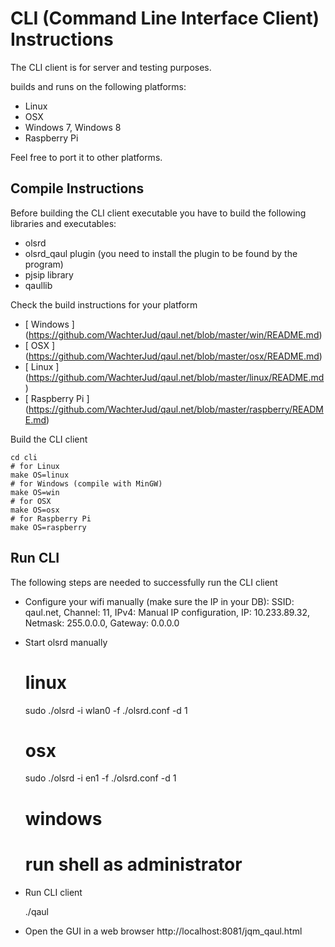 CLI (Command Line Interface Client) Instructions
================================================

The CLI client is for server and testing purposes.

builds and runs on the following platforms:
* Linux
* OSX
* Windows 7, Windows 8
* Raspberry Pi

Feel free to port it to other platforms.


Compile Instructions
--------------------

Before building the CLI client executable you have to build the following 
libraries and executables:
* olsrd
* olsrd_qaul plugin 
  (you need to install the plugin to be found by the program)
* pjsip library
* qaullib

Check the build instructions for your platform 
* [ Windows ] (https://github.com/WachterJud/qaul.net/blob/master/win/README.md)
* [ OSX ]     (https://github.com/WachterJud/qaul.net/blob/master/osx/README.md)
* [ Linux ]   (https://github.com/WachterJud/qaul.net/blob/master/linux/README.md)
* [ Raspberry Pi ]   (https://github.com/WachterJud/qaul.net/blob/master/raspberry/README.md)


Build the CLI client

    cd cli
    # for Linux
    make OS=linux
    # for Windows (compile with MinGW)
    make OS=win
    # for OSX
    make OS=osx
    # for Raspberry Pi
    make OS=raspberry


Run CLI
-------

The following steps are needed to successfully run the CLI client

* Configure your wifi manually (make sure the IP in your DB):
  SSID: qaul.net, 
  Channel: 11, 
  IPv4: Manual IP configuration, 
  IP: 10.233.89.32, 
  Netmask: 255.0.0.0, 
  Gateway: 0.0.0.0 

* Start olsrd manually

    # linux
    sudo ./olsrd -i wlan0 -f ./olsrd.conf -d 1
    # osx
    sudo ./olsrd -i en1 -f ./olsrd.conf -d 1
    # windows 
    # run shell as administrator

* Run CLI client

    ./qaul

* Open the GUI in a web browser 
  http://localhost:8081/jqm_qaul.html



